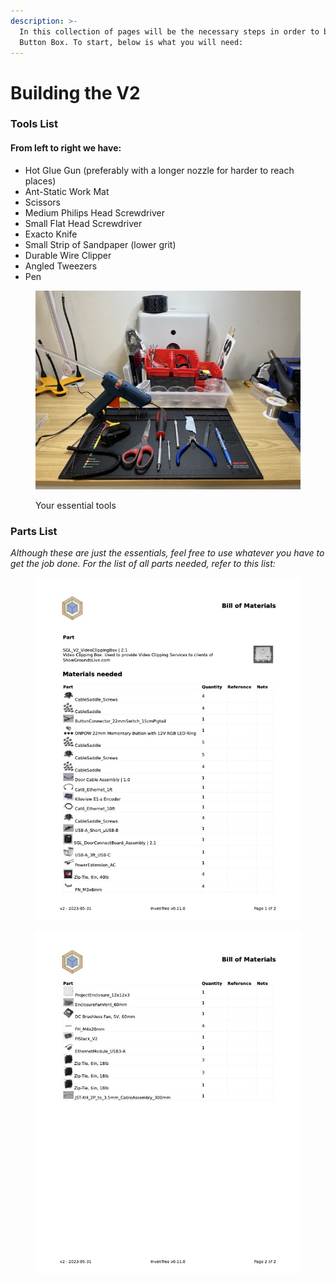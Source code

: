```yaml
---
description: >-
  In this collection of pages will be the necessary steps in order to build a V2
  Button Box. To start, below is what you will need:
---
```


# Building the V2

### Tools List

#### From left to right we have:

* Hot Glue Gun (preferably with a longer nozzle for harder to reach places)
* Ant-Static Work Mat
* Scissors
* Medium Philips Head Screwdriver
* Small Flat Head Screwdriver
* Exacto Knife
* Small Strip of Sandpaper (lower grit)
* Durable Wire Clipper
* Angled Tweezers
* Pen

<div data-full-width="true">

<figure><img src="../../../../.gitbook/assets/prepimage.jpeg" alt=""><figcaption><p>Your essential tools</p></figcaption></figure>

</div>

### Parts List

_Although these are just the essentials, feel free to use whatever you have to get the job done. For the list of all parts needed, refer to this list:_&#x20;

<div data-full-width="true">

<figure><img src="../../../../.gitbook/assets/report (9).jpg" alt=""><figcaption></figcaption></figure>

 

<figure><img src="../../../../.gitbook/assets/report (9) (1).jpg" alt=""><figcaption></figcaption></figure>

</div>
